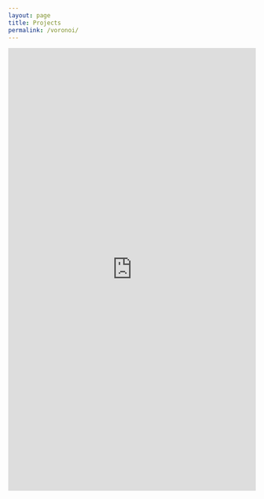 ```yaml
---
layout: page
title: Projects
permalink: /voronoi/
---
```


<iframe width="100%" height="900" frameborder="0"
  src="https://observablehq.com/embed/5d066888c4a79532@423?cells=image"></iframe>